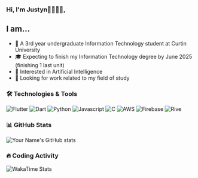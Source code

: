 ### Hi, I'm Justyn👋🧑🏾‍💻,
## I am...

- 📖 A 3rd year undergraduate Information Technology student at Curtin University
- 🎓 Expecting to finish my Information Technology degree by June 2025 (finishing 1 last unit)
- 🤔 Interested in Artificial Intelligence
- 👀 Looking for work related to my field of study

### 🛠️ Technologies & Tools

![Flutter](https://img.shields.io/badge/-Flutter-blue?logo=flutter&logoColor=white)
![Dart](https://img.shields.io/badge/-Dart-green?logo=dart&logoColor=white)
![Python](https://img.shields.io/badge/-Python-purple?logo=python&logoColor=white)
![Javascript](https://img.shields.io/badge/-Javascript-yellow?logo=javascript&logoColor=white)
![C](https://img.shields.io/badge/-C-grey?logo=c&logoColor=white)
![AWS](https://img.shields.io/badge/-AWS-orange?logo=amazon-aws&logoColor=white)
![Firebase](https://img.shields.io/badge/-Firebase-red?logo=firebase&logoColor=white)
![Rive](https://img.shields.io/badge/-Rive-black?logo=rive&logoColor=white)

### 📊 GitHub Stats
![Your Name's GitHub stats](https://github-readme-stats.vercel.app/api?username=Justyn-M&show_icons=true&theme=tokyonight)

### 🔥 Coding Activity
![WakaTime Stats](https://github-readme-stats.vercel.app/api/wakatime?username=Justyn-M)

